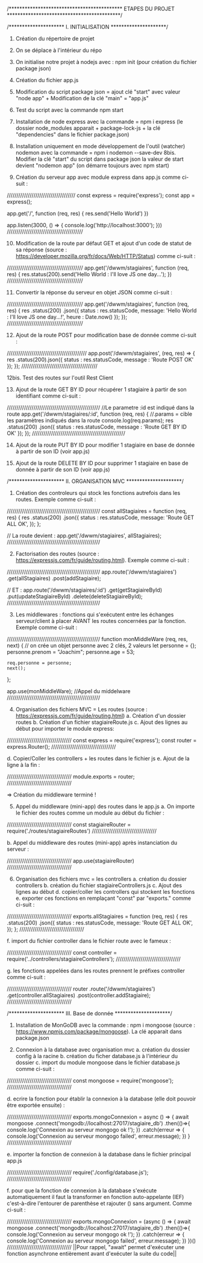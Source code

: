 /******************************************* ETAPES DU PROJET *******************************************/

/********************* I. INITIALISATION *********************/
1. Création du répertoire de projet 
2. On se déplace à l'intérieur du répo
3. On initialise notre projet à nodejs avec : npm init (pour création du fichier package json)

4. Création du fichier app.js
5. Modification du script package json = ajout clé "start" avec valeur "node app" + Modification de la clé "main" = "app.js"
6. Test du script avec la commande npm start

7. Installation de node express avec la commande = npm i express (le dossier node_modules apparait + package-lock-js + la clé "dependencies" dans le fichier package.json)

8. Installation uniquement en mode développement de l'outil (watcher) nodemon avec la commande = npm i nodemon --save-dev 
8bis. Modifier la clé "start" du script dans package json la valeur de start devient "nodemon app" (on démarre toujours avec npm start)

9. Création du serveur app avec module express dans app.js comme ci-suit :

////////////////////////////////////
const express = require('express');
const app = express();

app.get('/', function (req, res) {
    res.send('Hello World')
})

app.listen(3000, () => {
    console.log('http://localhost:3000');
}))
////////////////////////////////////////


10. Modification de la route par défaut GET et ajout d'un code de statut de sa réponse (source : https://developer.mozilla.org/fr/docs/Web/HTTP/Status) comme ci-suit : 

////////////////////////////////////////
app.get('/dwwm/stagiaires', function (req, res) {
    res.status(200).send('Hello World : I\'ll love JS one day...');
})
////////////////////////////////////////


11. Convertir la réponse du serveur en objet JSON comme ci-suit : 

////////////////////////////////////////
app.get('/dwwm/stagiaires', function (req, res) {
    res
    .status(200)
    .json({
        status : res.statusCode,
        message: 'Hello World : I\'ll love JS one day...!',
        heure : Date.now()
    });
});
////////////////////////////////////////


12. Ajout de la route POST pour modification base de donnée comme ci-suit : 

//////////////////////////////////////////
app.post('/dwwm/stagiaires', (req, res) => {
    res
    .status(200).json({
        status : res.statusCode,
        message : 'Route POST OK'
    });
});
////////////////////////////////////////


12bis. Test des routes sur l'outil Rest Client

13. Ajout de la route GET BY ID pour récupérer 1 stagiaire à partir de son identifiant comme ci-suit :

/////////////////////////////////////////////////
//Le parametre :id est indiqué dans la route
app.get('/dwwm/stagiaires/:id', function (req, res) {
    //.params = cible les paramètres indiqués dans la route
    console.log(req.params);
        res
            .status(200)
            .json({
                status : res.statusCode, 
                message : 'Route GET BY ID OK'
            });
});
/////////////////////////////////////////////////


14. Ajout de la route PUT BY ID pour modifier 1 stagiaire en base de donnée à partir de son ID (voir app.js)


15. Ajout de la route DELETE BY ID pour supprimer 1 stagiaire en base de donnée à partir de son ID (voir app.js)

/********************* II. ORGANISATION MVC *********************/

1. Création des controleurs qui stock les fonctions autrefois dans les routes. Exemple comme ci-suit :

/////////////////////////////////////////////////
const allStagiaires = function (req, res) {
    res
        .status(200)
        .json({
            status : res.statusCode,
            message: 'Route GET ALL OK',
        });
};

// La route devient : 
app.get('/dwwm/stagiaires', allStagiaires);
/////////////////////////////////////////////////


2. Factorisation des routes (source : https://expressjs.com/fr/guide/routing.html). Exemple comme ci-suit :

/////////////////////////////////////////////////
app.route('/dwwm/stagiaires')
    .get(allStagiaires)
    .post(addStagiaire);

// ET :
app.route('/dwwm/stagiaires/:id')
    .get(getStagiaireById)
    .put(updateStagiaireById)
    .delete(deleteStagiaireById);
/////////////////////////////////////////////////

3. Les middlewares : fonctions qui s'exécutent entre les échanges serveur/client à placer AVANT les routes concernées par la fonction. Exemple comme ci-suit :

/////////////////////////////////////////////////
function monMiddleWare (req, res, next) {
    // on crée un objet personne avec 2 clés, 2 valeurs
    let personne = {};
    personne.prenom = "Joachim";
    personne.age = 53;
   
    req.personne = personne;
    next();
};

app.use(monMiddleWare); //Appel du middelware
/////////////////////////////////////////////////

4. Organisation des fichiers MVC = Les routes 
(source : https://expressjs.com/fr/guide/routing.html)
a. Création d'un dossier routes
b. Création d'un fichier stagiaireRoute.js
c. Ajout des lignes au début pour importer le module express:

//////////////////////////////////
const express = require('express');
const router = express.Router();
//////////////////////////////////


d. Copier/Coller les controllers + les routes dans le fichier js
e. Ajout de la ligne à la fin : 

//////////////////////////////////
module.exports = router;
//////////////////////////////////


=> Création du middleware terminé !

5. Appel du middleware (mini-app) des routes dans le app.js 
a. On importe le fichier des routes comme un module au début du fichier : 

//////////////////////////////////
const stagiaireRouter = require('./routes/stagiaireRoutes')
//////////////////////////////////


b. Appel du middleware  des routes (mini-app) après instanciation du serveur : 

//////////////////////////////////
app.use(stagiaireRouter)
//////////////////////////////////


6. Organisation des fichiers mvc = les controllers 
a. création du dossier controllers
b. création du fichier stagiaireControllers.js 
c. Ajout des lignes au début 
d. copier/coller les controllers qui stockent les fonctions 
e. exporter ces fonctions en remplaçant "const" par "exports." comme ci-suit :

//////////////////////////////////
exports.allStagiaires = function (req, res) {
    res
        .status(200)
        .json({
            status : res.statusCode,
            message: 'Route GET ALL OK',
        });
};
//////////////////////////////////


f. import du fichier controller dans le fichier route avec le fameux : 

//////////////////////////////////
const controller = require('../controllers/stagiaireControllers');
//////////////////////////////////


g. les fonctions appelées dans les routes prennent le préfixes controller comme ci-suit :

//////////////////////////////////
router
    .route('/dwwm/stagiaires')
    .get(controller.allStagiaires)
    .post(controller.addStagiaire);
//////////////////////////////////


/********************* III. Base de donnée *********************/

1. Installation de MonGoDB avec la commande : npm i mongoose (source : https://www.npmjs.com/package/mongoose). La clé apparait dans package.json 

2. Connexion à la database avec organisation mvc 
a. création du dossier config à la racine
b. création du ficher database.js à l'intérieur du dossier
c. import du module mongoose dans le fichier database.js comme ci-suit :

//////////////////////////////////
const mongoose = require('mongoose');
//////////////////////////////////


d. ecrire la fonction pour établir la connexion à la database (elle doit pouvoir être exportée ensuite) : 

//////////////////////////////////
exports.mongoConnexion = async () => {
    await mongoose 
        .connect('mongodb://localhost:27017/stagiaire_db')
        .then(()=>{
            console.log('Connexion au serveur mongogo ok !');
        })
        .catch(erreur => {
            console.log('Connexion au serveur mongogo failed', erreur.message);
        })
}
//////////////////////////////////


e. importer la fonction de connexion à la database dans le fichier principal app.js 

//////////////////////////////////
require('./config/database.js');
//////////////////////////////////

f. pour que la fonction de connexion à la database s'exécute automatiquement il faut la transformer en fonction auto-appelante (IEF) c'est-à-dire l'entourer de parenthèse et rajouter () sans argument. Comme ci-suit : 

//////////////////////////////////
exports.mongoConnexion = (async () => {
    await mongoose 
        .connect('mongodb://localhost:27017/stagiaire_db')
        .then(()=>{
            console.log('Connexion au serveur mongogo ok !');
        })
        .catch(erreur => {
            console.log('Connexion au serveur mongogo failed', erreur.message);
        })
})()
//////////////////////////////////
||Pour rappel, "await" permet d'exécuter une fonction asynchrone entièrement avant d'exécuter la suite du code||


